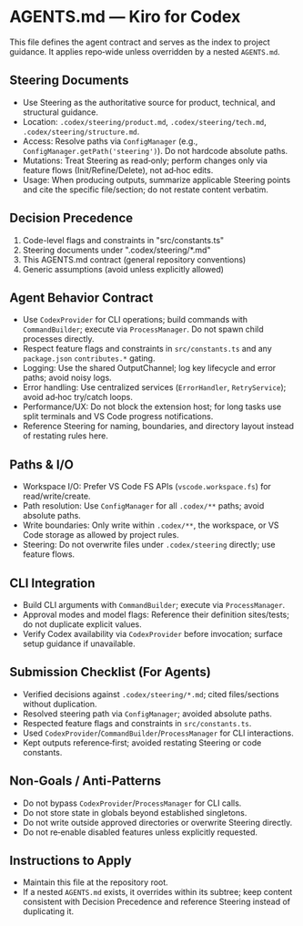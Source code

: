 # AGENTS.md — Kiro for Codex

This file defines the agent contract and serves as the index to project guidance. It applies repo‑wide unless overridden by a nested `AGENTS.md`.

## Steering Documents
- Use Steering as the authoritative source for product, technical, and structural guidance.
- Location: `.codex/steering/product.md`, `.codex/steering/tech.md`, `.codex/steering/structure.md`.
- Access: Resolve paths via `ConfigManager` (e.g., `ConfigManager.getPath('steering')`). Do not hardcode absolute paths.
- Mutations: Treat Steering as read‑only; perform changes only via feature flows (Init/Refine/Delete), not ad‑hoc edits.
- Usage: When producing outputs, summarize applicable Steering points and cite the specific file/section; do not restate content verbatim.

## Decision Precedence
1) Code-level flags and constraints in "src/constants.ts"
2) Steering documents under ".codex/steering/*.md"
3) This AGENTS.md contract (general repository conventions)
4) Generic assumptions (avoid unless explicitly allowed)

## Agent Behavior Contract
- Use `CodexProvider` for CLI operations; build commands with `CommandBuilder`; execute via `ProcessManager`. Do not spawn child processes directly.
- Respect feature flags and constraints in `src/constants.ts` and any `package.json` `contributes.*` gating.
- Logging: Use the shared OutputChannel; log key lifecycle and error paths; avoid noisy logs.
- Error handling: Use centralized services (`ErrorHandler`, `RetryService`); avoid ad‑hoc try/catch loops.
- Performance/UX: Do not block the extension host; for long tasks use split terminals and VS Code progress notifications.
- Reference Steering for naming, boundaries, and directory layout instead of restating rules here.

## Paths & I/O
- Workspace I/O: Prefer VS Code FS APIs (`vscode.workspace.fs`) for read/write/create.
- Path resolution: Use `ConfigManager` for all `.codex/**` paths; avoid absolute paths.
- Write boundaries: Only write within `.codex/**`, the workspace, or VS Code storage as allowed by project rules.
- Steering: Do not overwrite files under `.codex/steering` directly; use feature flows.

## CLI Integration
- Build CLI arguments with `CommandBuilder`; execute via `ProcessManager`.
- Approval modes and model flags: Reference their definition sites/tests; do not duplicate explicit values.
- Verify Codex availability via `CodexProvider` before invocation; surface setup guidance if unavailable.

## Submission Checklist (For Agents)
- Verified decisions against `.codex/steering/*.md`; cited files/sections without duplication.
- Resolved steering path via `ConfigManager`; avoided absolute paths.
- Respected feature flags and constraints in `src/constants.ts`.
- Used `CodexProvider`/`CommandBuilder`/`ProcessManager` for CLI interactions.
- Kept outputs reference‑first; avoided restating Steering or code constants.

## Non‑Goals / Anti‑Patterns
- Do not bypass `CodexProvider`/`ProcessManager` for CLI calls.
- Do not store state in globals beyond established singletons.
- Do not write outside approved directories or overwrite Steering directly.
- Do not re‑enable disabled features unless explicitly requested.

## Instructions to Apply
- Maintain this file at the repository root.
- If a nested `AGENTS.md` exists, it overrides within its subtree; keep content consistent with Decision Precedence and reference Steering instead of duplicating it.

